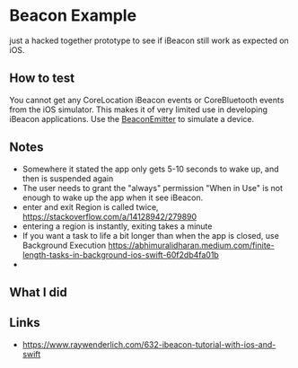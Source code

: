 # Beacon Example

just a hacked together prototype to see if iBeacon still work as expected on iOS.

## How to test
You cannot get any CoreLocation iBeacon events or CoreBluetooth events from the iOS simulator. This makes it of very limited use in developing iBeacon applications. Use the [BeaconEmitter](https://github.com/lgaches/BeaconEmitter) to simulate a device.

## Notes
* Somewhere it stated the app only gets 5-10 seconds to wake up, and then is suspended again
* The user needs to grant the "always" permission "When in Use" is not enough to wake up the app when it see iBeacon.
* enter and exit Region is called twice, https://stackoverflow.com/a/14128942/279890
* entering a region is instantly, exiting takes a minute
* If you want a task to life a bit longer than when the app is closed, use Background Execution https://abhimuralidharan.medium.com/finite-length-tasks-in-background-ios-swift-60f2db4fa01b
* 

## What I did

## Links
* https://www.raywenderlich.com/632-ibeacon-tutorial-with-ios-and-swift


